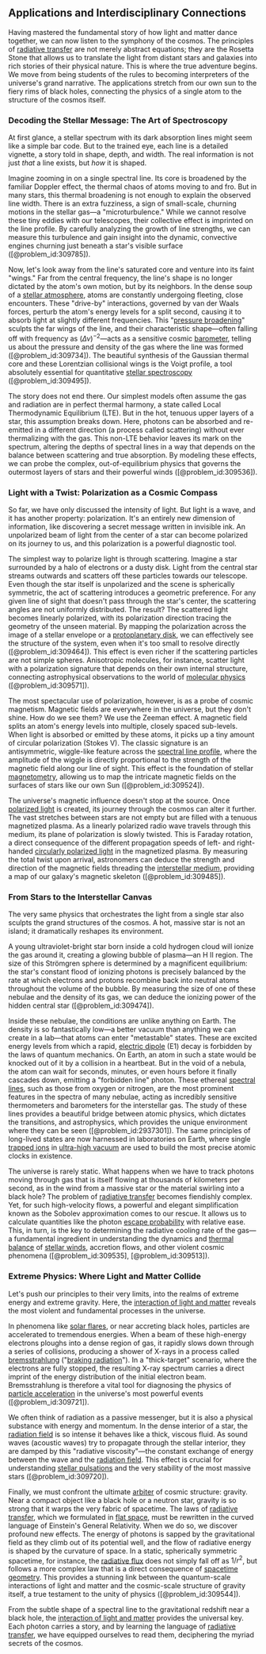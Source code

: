 ## Applications and Interdisciplinary Connections

Having mastered the fundamental story of how light and matter dance together, we can now listen to the symphony of the cosmos. The principles of [radiative transfer](@article_id:157954) are not merely abstract equations; they are the Rosetta Stone that allows us to translate the light from distant stars and galaxies into rich stories of their physical nature. This is where the true adventure begins. We move from being students of the rules to becoming interpreters of the universe's grand narrative. The applications stretch from our own sun to the fiery rims of black holes, connecting the physics of a single atom to the structure of the cosmos itself.

### Decoding the Stellar Message: The Art of Spectroscopy

At first glance, a stellar spectrum with its dark absorption lines might seem like a simple bar code. But to the trained eye, each line is a detailed vignette, a story told in shape, depth, and width. The real information is not just *that* a line exists, but *how* it is shaped.

Imagine zooming in on a single spectral line. Its core is broadened by the familiar Doppler effect, the thermal chaos of atoms moving to and fro. But in many stars, this thermal broadening is not enough to explain the observed line width. There is an extra fuzziness, a sign of small-scale, churning motions in the stellar gas—a "microturbulence." While we cannot resolve these tiny eddies with our telescopes, their collective effect is imprinted on the line profile. By carefully analyzing the growth of line strengths, we can measure this turbulence and gain insight into the dynamic, convective engines churning just beneath a star's visible surface ([@problem_id:309785]).

Now, let's look away from the line's saturated core and venture into its faint "wings." Far from the central frequency, the line's shape is no longer dictated by the atom's own motion, but by its neighbors. In the dense soup of a [stellar atmosphere](@article_id:157600), atoms are constantly undergoing fleeting, close encounters. These "drive-by" interactions, governed by van der Waals forces, perturb the atom's energy levels for a split second, causing it to absorb light at slightly different frequencies. This "[pressure broadening](@article_id:159096)" sculpts the far wings of the line, and their characteristic shape—often falling off with frequency as $(\Delta\nu)^{-2}$—acts as a sensitive cosmic [barometer](@article_id:147298), telling us about the pressure and density of the gas where the line was formed ([@problem_id:309734]). The beautiful synthesis of the Gaussian thermal core and these Lorentzian collisional wings is the Voigt profile, a tool absolutely essential for quantitative [stellar spectroscopy](@article_id:159883) ([@problem_id:309495]).

The story does not end there. Our simplest models often assume the gas and radiation are in perfect thermal harmony, a state called Local Thermodynamic Equilibrium (LTE). But in the hot, tenuous upper layers of a star, this assumption breaks down. Here, photons can be absorbed and re-emitted in a different direction (a process called scattering) without ever thermalizing with the gas. This non-LTE behavior leaves its mark on the spectrum, altering the depths of spectral lines in a way that depends on the balance between scattering and true absorption. By modeling these effects, we can probe the complex, out-of-equilibrium physics that governs the outermost layers of stars and their powerful winds ([@problem_id:309536]).

### Light with a Twist: Polarization as a Cosmic Compass

So far, we have only discussed the intensity of light. But light is a wave, and it has another property: polarization. It's an entirely new dimension of information, like discovering a secret message written in invisible ink. An unpolarized beam of light from the center of a star can become polarized on its journey to us, and this polarization is a powerful diagnostic tool.

The simplest way to polarize light is through scattering. Imagine a star surrounded by a halo of electrons or a dusty disk. Light from the central star streams outwards and scatters off these particles towards our telescope. Even though the star itself is unpolarized and the scene is spherically symmetric, the act of scattering introduces a geometric preference. For any given line of sight that doesn't pass through the star's center, the scattering angles are not uniformly distributed. The result? The scattered light becomes linearly polarized, with its polarization direction tracing the geometry of the unseen material. By mapping the polarization across the image of a stellar envelope or a [protoplanetary disk](@article_id:157566), we can effectively see the structure of the system, even when it's too small to resolve directly ([@problem_id:309464]). This effect is even richer if the scattering particles are not simple spheres. Anisotropic molecules, for instance, scatter light with a polarization signature that depends on their own internal structure, connecting astrophysical observations to the world of [molecular physics](@article_id:190388) ([@problem_id:309571]).

The most spectacular use of polarization, however, is as a probe of cosmic magnetism. Magnetic fields are everywhere in the universe, but they don't shine. How do we see them? We use the Zeeman effect. A magnetic field splits an atom's energy levels into multiple, closely spaced sub-levels. When light is absorbed or emitted by these atoms, it picks up a tiny amount of circular polarization (Stokes V). The classic signature is an antisymmetric, wiggle-like feature across the [spectral line profile](@article_id:187059), where the amplitude of the wiggle is directly proportional to the strength of the magnetic field along our line of sight. This effect is the foundation of stellar [magnetometry](@article_id:196680), allowing us to map the intricate magnetic fields on the surfaces of stars like our own Sun ([@problem_id:309524]).

The universe's magnetic influence doesn't stop at the source. Once [polarized light](@article_id:272666) is created, its journey through the cosmos can alter it further. The vast stretches between stars are not empty but are filled with a tenuous magnetized plasma. As a linearly polarized radio wave travels through this medium, its plane of polarization is slowly twisted. This is Faraday rotation, a direct consequence of the different propagation speeds of left- and right-handed [circularly polarized light](@article_id:197880) in the magnetized plasma. By measuring the total twist upon arrival, astronomers can deduce the strength and direction of the magnetic fields threading the [interstellar medium](@article_id:149537), providing a map of our galaxy's magnetic skeleton ([@problem_id:309485]).

### From Stars to the Interstellar Canvas

The very same physics that orchestrates the light from a single star also sculpts the grand structures of the cosmos. A hot, massive star is not an island; it dramatically reshapes its environment.

A young ultraviolet-bright star born inside a cold hydrogen cloud will ionize the gas around it, creating a glowing bubble of plasma—an H II region. The size of this Strömgren sphere is determined by a magnificent equilibrium: the star's constant flood of ionizing photons is precisely balanced by the rate at which electrons and protons recombine back into neutral atoms throughout the volume of the bubble. By measuring the size of one of these nebulae and the density of its gas, we can deduce the ionizing power of the hidden central star ([@problem_id:309474]).

Inside these nebulae, the conditions are unlike anything on Earth. The density is so fantastically low—a better vacuum than anything we can create in a lab—that atoms can enter "metastable" states. These are excited energy levels from which a rapid, [electric dipole](@article_id:262764) (E1) decay is forbidden by the laws of quantum mechanics. On Earth, an atom in such a state would be knocked out of it by a collision in a heartbeat. But in the void of a nebula, the atom can wait for seconds, minutes, or even hours before it finally cascades down, emitting a "forbidden line" photon. These ethereal [spectral lines](@article_id:157081), such as those from oxygen or nitrogen, are the most prominent features in the spectra of many nebulae, acting as incredibly sensitive thermometers and barometers for the interstellar gas. The study of these lines provides a beautiful bridge between atomic physics, which dictates the transitions, and astrophysics, which provides the unique environment where they can be seen ([@problem_id:2937301]). The same principles of long-lived states are now harnessed in laboratories on Earth, where single [trapped ions](@article_id:170550) in [ultra-high vacuum](@article_id:195728) are used to build the most precise atomic clocks in existence.

The universe is rarely static. What happens when we have to track photons moving through gas that is itself flowing at thousands of kilometers per second, as in the wind from a massive star or the material swirling into a black hole? The problem of [radiative transfer](@article_id:157954) becomes fiendishly complex. Yet, for such high-velocity flows, a powerful and elegant simplification known as the Sobolev approximation comes to our rescue. It allows us to calculate quantities like the photon [escape probability](@article_id:266216) with relative ease. This, in turn, is the key to determining the radiative cooling rate of the gas—a fundamental ingredient in understanding the dynamics and [thermal balance](@article_id:157492) of [stellar winds](@article_id:160892), accretion flows, and other violent cosmic phenomena ([@problem_id:309535], [@problem_id:309513]).

### Extreme Physics: Where Light and Matter Collide

Let's push our principles to their very limits, into the realms of extreme energy and extreme gravity. Here, the [interaction of light and matter](@article_id:268409) reveals the most violent and fundamental processes in the universe.

In phenomena like [solar flares](@article_id:203551), or near accreting black holes, particles are accelerated to tremendous energies. When a beam of these high-energy electrons ploughs into a dense region of gas, it rapidly slows down through a series of collisions, producing a shower of X-rays in a process called [bremsstrahlung](@article_id:157371) ("[braking radiation](@article_id:266988)"). In a "thick-target" scenario, where the electrons are fully stopped, the resulting X-ray spectrum carries a direct imprint of the energy distribution of the initial electron beam. Bremsstrahlung is therefore a vital tool for diagnosing the physics of [particle acceleration](@article_id:157708) in the universe's most powerful events ([@problem_id:309721]).

We often think of radiation as a passive messenger, but it is also a physical substance with energy and momentum. In the dense interior of a star, the [radiation field](@article_id:163771) is so intense it behaves like a thick, viscous fluid. As sound waves (acoustic waves) try to propagate through the stellar interior, they are damped by this "radiative viscosity"—the constant exchange of energy between the wave and the [radiation field](@article_id:163771). This effect is crucial for understanding [stellar pulsations](@article_id:196186) and the very stability of the most massive stars ([@problem_id:309720]).

Finally, we must confront the ultimate [arbiter](@article_id:172555) of cosmic structure: gravity. Near a compact object like a black hole or a neutron star, gravity is so strong that it warps the very fabric of spacetime. The laws of [radiative transfer](@article_id:157954), which we formulated in [flat space](@article_id:204124), must be rewritten in the curved language of Einstein's General Relativity. When we do so, we discover profound new effects. The energy of photons is sapped by the gravitational field as they climb out of its potential well, and the flow of radiative energy is shaped by the curvature of space. In a static, spherically symmetric spacetime, for instance, the [radiative flux](@article_id:151238) does not simply fall off as $1/r^2$, but follows a more complex law that is a direct consequence of [spacetime geometry](@article_id:139003). This provides a stunning link between the quantum-scale interactions of light and matter and the cosmic-scale structure of gravity itself, a true testament to the unity of physics ([@problem_id:309544]).

From the subtle shape of a spectral line to the gravitational redshift near a black hole, the [interaction of light and matter](@article_id:268409) provides the universal key. Each photon carries a story, and by learning the language of [radiative transfer](@article_id:157954), we have equipped ourselves to read them, deciphering the myriad secrets of the cosmos.